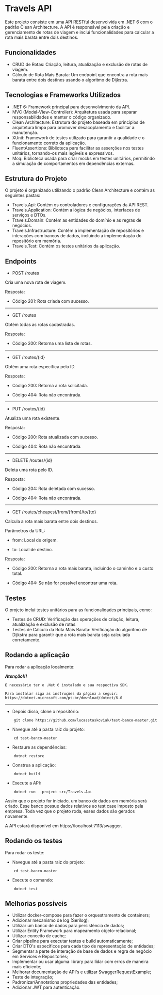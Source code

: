 # Travels API
Este projeto consiste em uma API RESTful desenvolvida em .NET 6 com o padrão Clean Architecture. A API é responsável pela criação e gerenciamento de rotas de viagem e inclui funcionalidades para calcular a rota mais barata entre dois destinos.

## Funcionalidades
- CRUD de Rotas: Criação, leitura, atualização e exclusão de rotas de viagem.
- Cálculo de Rota Mais Barata: Um endpoint que encontra a rota mais barata entre dois destinos usando o algoritmo de Dijkstra.

## Tecnologias e Frameworks Utilizados
- .NET 6: Framework principal para desenvolvimento da API.
- MVC (Model-View-Controller): Arquitetura usada para separar responsabilidades e manter o código organizado.
- Clean Architecture: Estrutura do projeto baseada em princípios de arquitetura limpa para promover desacoplamento e facilitar a manutenção.
- XUnit: Framework de testes utilizado para garantir a qualidade e o funcionamento correto da aplicação.
- FluentAssertions: Biblioteca para facilitar as asserções nos testes unitários, tornando-os mais legíveis e expressivos.
- Moq: Biblioteca usada para criar mocks em testes unitários, permitindo a simulação de comportamentos em dependências externas.

## Estrutura do Projeto
O projeto é organizado utilizando o padrão Clean Architecture e contém as seguintes pastas:
- Travels.Api: Contém os controladores e configurações da API REST.
- Travels.Application: Contém a lógica de negócios, interfaces de serviços e DTOs.
- Travels.Domain: Contém as entidades do domínio e as regras de negócios.
- Travels.Infrastructure: Contém a implementação de repositórios e interações com bancos de dados, incluindo a implementação do repositório em memória.
- Travels.Test: Contém os testes unitários da aplicação.

## Endpoints

- POST /routes

Cria uma nova rota de viagem.

Resposta:

- Código 201: Rota criada com sucesso.

------------------------------------------------

- GET /routes

Obtém todas as rotas cadastradas.

Resposta:

- Código 200: Retorna uma lista de rotas.

------------------------------------------------

- GET /routes/{id}

Obtém uma rota específica pelo ID.

Resposta:

- Código 200: Retorna a rota solicitada.

- Código 404: Rota não encontrada.

------------------------------------------------
- PUT /routes/{id}

Atualiza uma rota existente.

Resposta:

- Código 200: Rota atualizada com sucesso.

- Código 404: Rota não encontrada.

------------------------------------------------

- DELETE /routes/{id}

Deleta uma rota pelo ID.

Resposta:

- Código 204: Rota deletada com sucesso.

- Código 404: Rota não encontrada.

------------------------------------------------

- GET /routes/cheapest/from/{from}/to/{to}
  
Calcula a rota mais barata entre dois destinos.

Parâmetros da URL:

- from: Local de origem.

- to: Local de destino.

Resposta:

- Código 200: Retorna a rota mais barata, incluindo o caminho e o custo total.

- Código 404: Se não for possível encontrar uma rota.


## Testes
O projeto inclui testes unitários para as funcionalidades principais, como:
- Testes de CRUD: Verificação das operações de criação, leitura, atualização e exclusão de rotas.
- Testes de Cálculo da Rota Mais Barata: Verificação do algoritmo de Dijkstra para garantir que a rota mais barata seja calculada corretamente.


## Rodando a aplicação
Para rodar a aplicação localmente:

***Atenção!!!***
```
É necessário ter o .Net 6 instalado e sua respectiva SDK.

Para instalar siga as instruções da página a seguir: https://dotnet.microsoft.com/pt-br/download/dotnet/6.0
```

------------------------------------------------

- Depois disso, clone o repositório:
```
    git clone https://github.com/lucasstaskoviak/test-banco-master.git
```

- Navegue até a pasta raiz do projeto:
```
    cd test-banco-master
```

- Restaure as dependências:
```
    dotnet restore
```

- Construa a aplicação:
```
    dotnet build
```

- Execute a API:
```
    dotnet run --project src/Travels.Api
```

Assim que o projeto for iniciado, um banco de dados em memória será criado. Esse banco possue dados relativos ao test case imposto pela empresa. Toda vez que o projeto roda, esses dados são gerados novamente.

A API estará disponível em https://localhost:7113/swagger.


## Rodando os testes
Para rodar os teste:

- Navegue até a pasta raiz do projeto:
```
    cd test-banco-master
```

- Execute o comando:
```
    dotnet test
```

## Melhorias possíveis
- Utilizar docker-compose para fazer o orquestramento de containers;
- Adicionar mecanismo de log (Serilog);
- Utilizar um banco de dados para persistência de dados;
- Utilizar Entity Framework para mapeamento objeto-relacional;
- Utilizar conceito de cache;
- Criar pipeline para executar testes e build automaticamente;
- Criar DTO's específicos para cada tipo de representação de entidades;
- Segmentar a parte de interação de base de dados e regra de negócio em Services e Repositories;
- Implementar ou usar alguma library para lidar com erros de maneira mais eficiente;
- Melhorar documentação de API's e utilizar SwaggerRequestExample;
- Teste de integração;
- Padronizar/Annotations propriedades das entidades;
- Adicionar JWT para autenticação.
